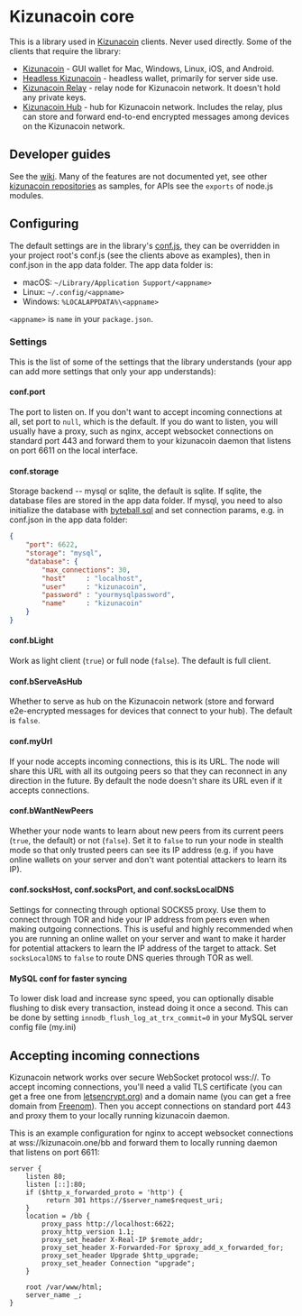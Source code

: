 # Kizunacoin core

This is a library used in [Kizunacoin](https://kizunacoin.jp) clients.  Never used directly.  Some of the clients that require the library:

* [Kizunacoin](../../../kizunacoin) - GUI wallet for Mac, Windows, Linux, iOS, and Android.
* [Headless Kizunacoin](../../../headless-kizunacoin) - headless wallet, primarily for server side use.
* [Kizunacoin Relay](../../../kizunacoin-relay) - relay node for Kizunacoin network.  It doesn't hold any private keys.
* [Kizunacoin Hub](../../../kizunacoin-hub) - hub for Kizunacoin network.  Includes the relay, plus can store and forward end-to-end encrypted messages among devices on the Kizunacoin network.

## Developer guides

See the [wiki](https://github.com/kizunacoin/core/wiki/Byteball-Developer-Guides).  Many of the features are not documented yet, see other [kizunacoin repositories](https://github.com/kizunacoin) as samples, for APIs see the `exports` of node.js modules.

## Configuring

The default settings are in the library's [conf.js](conf.js), they can be overridden in your project root's conf.js (see the clients above as examples), then in conf.json in the app data folder.  The app data folder is:

* macOS: `~/Library/Application Support/<appname>`
* Linux: `~/.config/<appname>`
* Windows: `%LOCALAPPDATA%\<appname>`

`<appname>` is `name` in your `package.json`.

### Settings

This is the list of some of the settings that the library understands (your app can add more settings that only your app understands):

#### conf.port

The port to listen on.  If you don't want to accept incoming connections at all, set port to `null`, which is the default.  If you do want to listen, you will usually have a proxy, such as nginx, accept websocket connections on standard port 443 and forward them to your kizunacoin daemon that listens on port 6611 on the local interface.

#### conf.storage

Storage backend -- mysql or sqlite, the default is sqlite.  If sqlite, the database files are stored in the app data folder.  If mysql, you need to also initialize the database with [byteball.sql](byteball.sql) and set connection params, e.g. in conf.json in the app data folder:

```json
{
	"port": 6622,
	"storage": "mysql",
	"database": {
		"max_connections": 30,
		"host"     : "localhost",
		"user"     : "kizunacoin",
		"password" : "yourmysqlpassword",
		"name"     : "kizunacoin"
	}
}
```
#### conf.bLight

Work as light client (`true`) or full node (`false`).  The default is full client.

#### conf.bServeAsHub

Whether to serve as hub on the Kizunacoin network (store and forward e2e-encrypted messages for devices that connect to your hub).  The default is `false`.

#### conf.myUrl

If your node accepts incoming connections, this is its URL.  The node will share this URL with all its outgoing peers so that they can reconnect in any direction in the future.  By default the node doesn't share its URL even if it accepts connections.

#### conf.bWantNewPeers

Whether your node wants to learn about new peers from its current peers (`true`, the default) or not (`false`).  Set it to `false` to run your node in stealth mode so that only trusted peers can see its IP address (e.g. if you have online wallets on your server and don't want potential attackers to learn its IP).

#### conf.socksHost, conf.socksPort, and conf.socksLocalDNS

Settings for connecting through optional SOCKS5 proxy.  Use them to connect through TOR and hide your IP address from peers even when making outgoing connections.  This is useful and highly recommended when you are running an online wallet on your server and want to make it harder for potential attackers to learn the IP address of the target to attack.  Set `socksLocalDNS` to `false` to route DNS queries through TOR as well.

#### MySQL conf for faster syncing

To lower disk load and increase sync speed, you can optionally disable flushing to disk every transaction, instead doing it once a second. This can be done by setting `innodb_flush_log_at_trx_commit=0` in your MySQL server config file (my.ini)

## Accepting incoming connections

Kizunacoin network works over secure WebSocket protocol wss://.  To accept incoming connections, you'll need a valid TLS certificate (you can get a free one from [letsencrypt.org](https://letsencrypt.org)) and a domain name (you can get a free domain from [Freenom](http://www.freenom.com/)).  Then you accept connections on standard port 443 and proxy them to your locally running kizunacoin daemon.

This is an example configuration for nginx to accept websocket connections at wss://kizunacoin.one/bb and forward them to locally running daemon that listens on port 6611:

```nginx
server {
	listen 80;
	listen [::]:80;
    if ($http_x_forwarded_proto = 'http') {
         return 301 https://$server_name$request_uri;
    }
	location = /bb {
		proxy_pass http://localhost:6622;
		proxy_http_version 1.1;
		proxy_set_header X-Real-IP $remote_addr;
		proxy_set_header X-Forwarded-For $proxy_add_x_forwarded_for;
		proxy_set_header Upgrade $http_upgrade;
		proxy_set_header Connection "upgrade";
	}

	root /var/www/html;
	server_name _;
}
```

 
